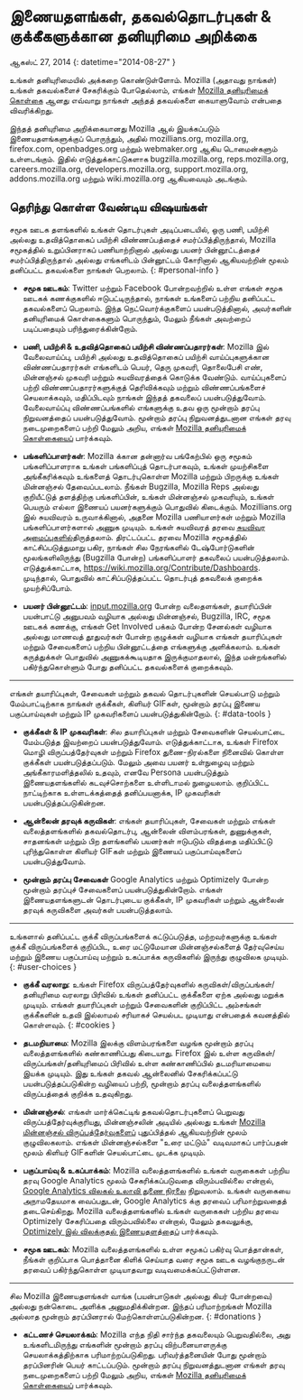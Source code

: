 # இணையதளங்கள், தகவல்தொடர்புகள் & குக்கீகளுக்கான தனியுரிமை அறிக்கை

ஆகஸ்ட் 27, 2014
{: datetime="2014-08-27" }

உங்கள் தனியுரிமையில் அக்கறை கொண்டுள்ளோம். Mozilla (அதாவது நாங்கள்) உங்கள் தகவல்களைச் சேகரிக்கும் போதெல்லாம், எங்கள் [Mozilla தனியுரிமைக் கொள்கை](https://www.mozilla.org/privacy/) ஆனது எவ்வாறு நாங்கள் அந்தத் தகவல்களை கையாளுவோம் என்பதை விவரிக்கிறது.

இந்தத் தனியுரிமை அறிக்கையானது Mozilla ஆல் இயக்கப்படும் இணையதளங்களுக்குப் பொருந்தும், அதில் mozillians.org, mozilla.org, firefox.com, openbadges.org மற்றும் webmaker.org ஆகிய டொமைன்களும் உள்ளடங்கும். இதில் எடுத்துக்காட்டுகளாக bugzilla.mozilla.org, reps.mozilla.org, careers.mozilla.org, developers.mozilla.org, support.mozilla.org, addons.mozilla.org மற்றும் wiki.mozilla.org ஆகியவையும் அடங்கும்.

## தெரிந்து கொள்ள வேண்டிய விஷயங்கள்

சமூக ஊடக தளங்களில் உங்கள் தொடர்புகள் அடிப்படையில், ஒரு பணி, பயிற்சி அல்லது உதவித்தொகைப் பயிற்சி விண்ணப்பத்தைச் சமர்ப்பித்திருந்தால், Mozilla சமூகத்தில் உறுப்பினராகப் பணியாற்றினால் அல்லது பயனர் பின்னூட்டத்தைச் சமர்ப்பித்திருந்தால் அல்லது எங்களிடம் பின்னூட்டம் கோரினால் ஆகியவற்றின் மூலம் தனிப்பட்ட தகவல்களை நாங்கள் பெறலாம். 
{: #personal-info }

* **சமூக ஊடகம்**: Twitter மற்றும் Facebook போன்றவற்றில் உள்ள எங்கள் சமூக ஊடகக் கணக்குகளில் ஈடுபட்டிருந்தால், நாங்கள் உங்களைப் பற்றிய தனிப்பட்ட தகவல்களைப் பெறலாம். இந்த நெட்வொர்க்குகளைப் பயன்படுத்தினால், அவர்களின் தனியுரிமைக் கொள்கைகளும் பொருந்தும், மேலும் நீங்கள் அவற்றைப் படிப்பதையும் பரிந்துரைக்கின்றோம்.  

* **பணி, பயிற்சி & உதவித்தொகைப் பயிற்சி விண்ணப்பதாரர்கள்**: Mozilla இல் வேலைவாய்ப்பு, பயிற்சி அல்லது உதவித்தொகைப் பயிற்சி வாய்ப்புகளுக்கான விண்ணப்பதாரர்கள் எங்களிடம் பெயர், தெரு முகவரி, தொலைபேசி எண், மின்னஞ்சல் முகவரி மற்றும் சுயவிவரத்தைக் கொடுக்க வேண்டும். வாய்ப்புகளைப் பற்றி விண்ணப்பதாரர்களுக்குத் தெரிவிக்கவும் மற்றும் விண்ணப்பங்களைச் செயலாக்கவும், மதிப்பிடவும் நாங்கள் இந்தத் தகவலைப் பயன்படுத்துவோம். வேலைவாய்ப்பு விண்ணப்பங்களில் எங்களுக்கு உதவ ஒரு மூன்றாம் தரப்பு நிறுவனத்தைப் பயன்படுத்துவோம். மூன்றாம் தரப்பு நிறுவனத்துடனான எங்கள் தரவு நடைமுறைகளைப் பற்றி மேலும் அறிய, எங்கள் [Mozilla தனியுரிமைக் கொள்கையைப்](https://www.mozilla.org/privacy/) பார்க்கவும்.

* **பங்களிப்பாளர்கள்**: Mozilla க்கான தன்னார்வ பங்கேற்பில் ஒரு சமூகம் பங்களிப்பாளராக உங்கள் பங்களிப்புத் தொடர்பாகவும், உங்கள் முயற்சிகளை அங்கீகரிக்கவும் உங்களைத் தொடர்புகொள்ள Mozilla மற்றும் பிறருக்கு உங்கள் மின்னஞ்சல் தேவைப்படலாம். நீங்கள் Bugzilla, Mozilla Reps அல்லது குறியீட்டுத் தளத்திற்கு பங்களிப்பின், உங்கள் மின்னஞ்சல் முகவரியும், உங்கள் பெயரும் எல்லா இணையப் பயனர்களுக்கும் பொதுவில் கிடைக்கும். Mozillians.org இல் சுயவிவரம் உருவாக்கினால், அதனை Mozilla பணியாளர்கள் மற்றும் Mozilla பங்களிப்பாளர்களால் அணுக முடியும். உங்கள் சுயவிவரத் தரவை [சுயவிவர அமைப்புகளில்](https://mozillians.org/user/edit)திருத்தலாம். திரட்டப்பட்ட தரவை Mozilla சமூகத்தில் காட்சிப்படுத்துமாறு பகிர, நாங்கள் சில நேரங்களில் டேஷ்போர்டுகளின் மூலங்களிலிருந்து (Bugzilla போன்ற) பங்களிப்பாளர் தகவலைப் பயன்படுத்தலாம். எடுத்துக்காட்டாக, <https://wiki.mozilla.org/Contribute/Dashboards>. முடிந்தால், பொதுவில் காட்சிப்படுத்தப்பட்ட தொடர்புத் தகவலைக் குறைக்க முயற்சிப்போம்.

* **பயனர் பின்னூட்டம்**:  [input.mozilla.org](https://input.mozilla.org/) போன்ற வலைதளங்கள், தயாரிப்பின் பயன்பாட்டு அனுபவம் வழியாக அல்லது மின்னஞ்சல், Bugzilla, IRC, சமூக ஊடகக் கணக்கு, எங்கள் Get Involved பக்கம் போன்ற சேனல்கள் வழியாக அல்லது மாணவத் தூதுவர்கள் போன்ற குழுக்கள் வழியாக எங்கள் தயாரிப்புகள் மற்றும் சேவைகளைப் பற்றிய பின்னூட்டத்தை எங்களுக்கு அளிக்கலாம். உங்கள் கருத்துக்கள் பொதுவில் அணுகக்கூடியதாக இருக்குமாதலால், இந்த மன்றங்களில் பகிர்ந்துகொள்ளும் போது தனிப்பட்ட தகவல்களைக் குறைக்கவும்.

---------------------------------------

எங்கள் தயாரிப்புகள், சேவைகள் மற்றும் தகவல் தொடர்புகளின் செயல்பாடு மற்றும் மேம்பாட்டிற்காக நாங்கள் குக்கீகள், கிளியர் GIFகள், மூன்றாம் தரப்பு இணைய பகுப்பாய்வுகள் மற்றும் IP முகவரிகளைப் பயன்படுத்துகின்றோம். 
{: #data-tools }

* **குக்கீகள் & IP முகவரிகள்**: சில தயாரிப்புகள் மற்றும் சேவைகளின் செயல்பாட்டை மேம்படுத்த இவற்றைப் பயன்படுத்துவோம். எடுத்துக்காட்டாக, உங்கள் Firefox மொழி விருப்பத்தேர்வுகள் மற்றும் Firefox துணை-நிரல்களை நினைவில் கொள்ள குக்கீகள் பயன்படுத்தப்படும். மேலும் அவை பயனர் உள்நுழைவு மற்றும் அங்கீகாரமளித்தலில் உதவும், எனவே Persona பயன்படுத்தும் இணையதளங்களில் கடவுச்சொற்களை உள்ளிடாமல் நுழையலாம்.  குறிப்பிட்ட நாட்டிற்காக உள்ளடக்கத்தைத் தனிப்பயனாக்க, IP முகவரிகள் பயன்படுத்தப்படுகின்றன.

* **ஆன்லைன் தரவுக் கருவிகள்**: எங்கள் தயாரிப்புகள், சேவைகள் மற்றும் எங்கள் வலைத்தளங்களில் தகவல்தொடர்பு, ஆன்லைன் விளம்பரங்கள், துணுக்குகள், சாதனங்கள் மற்றும் பிற தளங்களில் பயனர்கள் ஈடுபடும் விதத்தை மதிப்பிட்டு புரிந்துகொள்ள கிளியர் GIFகள் மற்றும் இணையப் பகுப்பாய்வுகளைப் பயன்படுத்துவோம். 

* **மூன்றாம் தரப்பு சேவைகள்** Google Analytics மற்றும் Optimizely போன்ற மூன்றாம் தரப்புச் சேவைகளைப் பயன்படுத்துகின்றோம்.  எங்கள் இணையதளங்களுடன் தொடர்புடைய குக்கீகள், IP முகவரிகள் மற்றும் ஆன்லைன் தரவுக் கருவிகளை அவர்கள் பயன்படுத்தலாம்.  

---------------------------------------

உங்களால் தனிப்பட்ட குக்கீ விருப்பங்களைக் கட்டுப்படுத்த, மற்றவர்களுக்கு உங்கள் குக்கீ விருப்பங்களைக் குறிப்பிட, உரை மட்டுமேயான மின்னஞ்சல்களைத் தேர்வுசெய்ய மற்றும் இணைய பகுப்பாய்வு மற்றும் உகப்பாக்க கருவிகளில் இருந்து குழுவிலக முடியும். 
{: #user-choices }

* **குக்கீ வரலாறு**: உங்கள் Firefox விருப்பத்தேர்வுகளில் கருவிகள்/விருப்பங்கள்/தனியுரிமை வரலாறு பிரிவில் உங்கள் தனிப்பட்ட குக்கீகளை ஏற்க அல்லது மறுக்க முடியும். எங்கள் தயாரிப்புகள் மற்றும் சேவைகளின் குறிப்பிட்ட அம்சங்கள் குக்கீகளின் உதவி இல்லாமல் சரியாகச் செயல்பட முடியாது என்பதைக் கவனத்தில் கொள்ளவும்.
{: #cookies }

* **தடமறியாமை**: Mozilla இலக்கு விளம்பரங்களை வழங்க மூன்றாம் தரப்பு வலைத்தளங்களில் கண்காணிப்பது கிடையாது.  Firefox இல் உள்ள கருவிகள்/விருப்பங்கள்/தனியுரிமைப் பிரிவில் உள்ள கண்காணிப்பில் தடமரியாமையை இயக்க முடியும். இது உங்கள் தகவல் ஆன்லைனில் சேகரிக்கப்பட்டு பயன்படுத்தப்படுகின்ற வழியைப் பற்றி, மூன்றாம் தரப்பு வலைத்தளங்களில் விருப்பத்தைக் குறிக்க உதவுகிறது.

* **மின்னஞ்சல்**: எங்கள் மார்க்கெட்டிங் தகவல்தொடர்புகளைப் பெறுவது விருப்பத்தேர்வுக்குரியது, மின்னஞ்சலின் அடியில் அல்லது உங்கள் [Mozilla மின்னஞ்சல் விருப்பத்தேர்வுகளைப்](https://www.mozilla.org/newsletter/recovery/) புதுப்பித்தல் ஆகியவற்றின் மூலம் குழுவிலகலாம். எங்கள் மின்னஞ்சல்களை "உரை மட்டும்" வடிவமாகப் பார்ப்பதன் மூலம் கிளியர் GIFகளின் செயல்பாட்டை முடக்க முடியும்.

* **பகுப்பாய்வு & உகப்பாக்கம்**: Mozilla வலைத்தளங்களில் உங்கள் வருகைகள் பற்றிய தரவு Google Analytics மூலம் சேகரிக்கப்படுவதை விரும்பவில்லை என்றால், [Google Analytics விலகல் உலாவி துணை நிரலை](https://tools.google.com/dlpage/gaoptout) நிறுவலாம். உங்கள் வருகையை அநாமதேயமாக வைப்பதுடன், Google Analytics க்கு தரவைப் பரிமாற்றுவதைத் தடைசெய்கிறது.
Mozilla வலைத்தளங்களில் உங்கள் வருகைகள் பற்றிய தரவை Optimizely சேகரிப்பதை விரும்பவில்லை என்றால், மேலும் தகவலுக்கு, [Optimizely இல் விலக்குதல் இணையதளத்தைப்](https://www.optimizely.com/opt_out) பார்க்கவும்.

* **சமூக ஊடகம்**: Mozilla வலைத்தளங்களில் உள்ள சமூகப் பகிர்வு பொத்தான்கள், நீங்கள் குறிப்பாக பொத்தானை கிளிக் செய்யாத வரை சமூக ஊடக வழங்குநருடன் தரவைப் பகிர்ந்துகொள்ள முடியாதவாறு வடிவமைக்கப்பட்டுள்ளன.

---------------------------------------

சில Mozilla இணையதளங்கள் வாங்க (பயன்பாடுகள் அல்லது கியர் போன்றவை) அல்லது நன்கொடை அளிக்க அனுமதிக்கின்றன. இந்தப் பரிமாற்றங்கள் Mozilla அல்லாத மூன்றாம் தரப்பினரால் மேற்கொள்ளப்படுகின்றன. 
{: #donations }

* **கட்டணச் செயலாக்கம்**:   Mozilla எந்த நிதி சார்ந்த தகவலையும் பெறுவதில்லை, அது உங்களிடமிருந்து எங்களின் மூன்றாம் தரப்பு விற்பனையாளருக்கு செயலாக்கத்திற்காக பரிமாற்றப்படுகிறது. பரிவர்த்தனையின் போது மூன்றாம் தரப்பினரின் பெயர் காட்டப்படும்.  மூன்றாம் தரப்பு நிறுவனத்துடனான எங்கள் தரவு நடைமுறைகளைப் பற்றி மேலும் அறிய, எங்கள் [Mozilla தனியுரிமைக் கொள்கையைப்](https://www.mozilla.org/privacy/) பார்க்கவும்.
